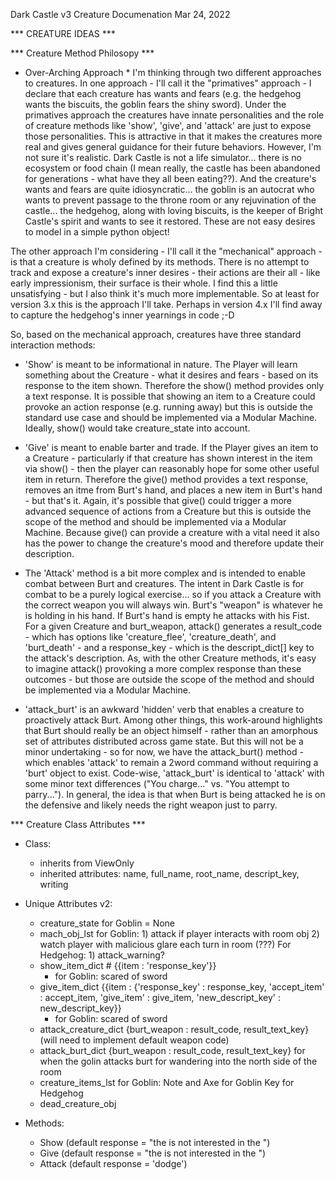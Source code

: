Dark Castle v3
Creature Documenation
Mar 24, 2022


*** CREATURE IDEAS ***


*** Creature Method Philosopy ***

* Over-Arching Approach *
I'm thinking through two different approaches to creatures. In one approach - I'll call it the "primatives" approach - I declare that each creature has wants and fears (e.g. the hedgehog wants the biscuits, the goblin fears the shiny sword). Under the primatives approach the creatures have innate personalities and the role of creature methods like 'show', 'give', and 'attack' are just to expose those personalities. This is attractive in that it makes the creatures more real and gives general guidance for their future behaviors. However, I'm not sure it's realistic. Dark Castle is not a life simulator... there is no ecosystem or food chain (I mean really, the castle has been abandoned for generations - what have they all been eating??). And the creature's wants and fears are quite idiosyncratic... the goblin is an autocrat who wants to prevent passage to the throne room or any rejuvination of the castle... the hedgehog, along with loving biscuits, is the keeper of Bright Castle's spirit and wants to see it restored. These are not easy desires to model in a simple python object!

The other approach I'm considering - I'll call it the "mechanical" approach - is that a creature is wholy defined by its methods. There is no attempt to track and expose a creature's inner desires - their actions are their all - like early impressionism, their surface is their whole. I find this a little unsatisfying - but I also think it's much more implementable. So at least for version 3.x this is the approach I'll take. Perhaps in version 4.x I'll find away to capture the hedgehog's inner yearnings in code ;-D

So, based on the mechanical approach, creatures have three standard interaction methods:

- 'Show' is meant to be informational in nature. The Player will learn something about the Creature - what it desires and fears - based on its response to the item shown. Therefore the show() method provides only a text response. It is possible that showing an item to a Creature could provoke an action response (e.g. running away) but this is outside the standard use case and should be implemented via a Modular Machine. Ideally, show() would take creature_state into account.

- 'Give' is meant to enable barter and trade. If the Player gives an item to a Creature - particularly if that creature has shown interest in the item via show() - then the player can reasonably hope for some other useful item in return. Therefore the give() method provides a text response, removes an itme from Burt's hand, and places a new item in Burt's hand - but that's it. Again, it's possible that give() could trigger a more advanced sequence of actions from a Creature but this is outside the scope of the method and should be implemented via a Modular Machine. Because give() can provide a creature with a vital need it also has the power to change the creature's mood and therefore update their description.

- The 'Attack' method is a bit more complex and is intended to enable combat between Burt and creatures. The intent in Dark Castle is for combat to be a purely logical exercise... so if you attack a Creature with the correct weapon you will always win. Burt's "weapon" is whatever he is holding in his hand. If Burt's hand is empty he attacks with his Fist. For a given Creature and burt_weapon, attack() generates a result_code - which has options like 'creature_flee', 'creature_death', and 'burt_death' - and a response_key - which is the descript_dict[] key to the attack's description. As, with the other Creature methods, it's easy to imagine attack() provoking a more complex response than these outcomes - but those are outside the scope of the method and should be implemented via a Modular Machine.

- 'attack_burt' is an awkward 'hidden' verb that enables a creature to proactively attack Burt. Among other things, this work-around highlights that Burt should really be an object himself - rather than an amorphous set of attributes distributed across game state. But this will not be a minor undertaking - so for now, we have the attack_burt() method - which enables 'attack' to remain a 2word command without requiring a 'burt' object to exist. Code-wise, 'attack_burt' is identical to 'attack' with some minor text differences ("You charge..." vs. "You attempt to parry..."). In general, the idea is that when Burt is being attacked he is on the defensive and likely needs the right weapon just to parry.

*** Creature Class Attributes ***

- Class:
	- inherits from ViewOnly
	- inherited attributes: name, full_name, root_name, descript_key, writing

- Unique Attributes v2:
	- creature_state
		for Goblin = None
	- mach_obj_lst
		for Goblin: 
			1) attack if player interacts with room obj
			2) watch player with malicious glare each turn in room (???)
		For Hedgehog: 
			1) attack_warning?
	- show_item_dict # {{item : 'response_key'}}
		- for Goblin: scared of sword
	- give_item_dict
		{{item : {'response_key' : response_key, 'accept_item' : accept_item, 'give_item' : give_item, 'new_descript_key' : new_descript_key}}
		- for Goblin: scared of sword
	- attack_creature_dict
		{burt_weapon : result_code, result_text_key}
		(will need to implement default weapon code)
	- attack_burt_dict
		{burt_weapon : result_code, result_text_key}
		for when the golin attacks burt for wandering into the north side of the room
	- creature_items_lst
		for Goblin: Note and Axe for Goblin
		Key for Hedgehog
	- dead_creature_obj
		
- Methods:
	- Show (default response = "the <creature> is not interested in the <item>")
	- Give (default response = "the <creature> is not interested in the <item>")
	- Attack (default response = 'dodge')


